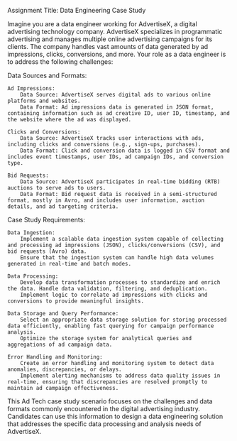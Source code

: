 Assignment Title: Data Engineering Case Study

Imagine you are a data engineer working for AdvertiseX, a digital advertising technology company. AdvertiseX specializes in programmatic advertising and manages multiple online advertising campaigns for its clients. The company handles vast amounts of data generated by ad impressions, clicks, conversions, and more. Your role as a data engineer is to address the following challenges:

Data Sources and Formats:

    Ad Impressions:
        Data Source: AdvertiseX serves digital ads to various online platforms and websites.
        Data Format: Ad impressions data is generated in JSON format, containing information such as ad creative ID, user ID, timestamp, and the website where the ad was displayed.

    Clicks and Conversions:
        Data Source: AdvertiseX tracks user interactions with ads, including clicks and conversions (e.g., sign-ups, purchases).
        Data Format: Click and conversion data is logged in CSV format and includes event timestamps, user IDs, ad campaign IDs, and conversion type.

    Bid Requests:
        Data Source: AdvertiseX participates in real-time bidding (RTB) auctions to serve ads to users.
        Data Format: Bid request data is received in a semi-structured format, mostly in Avro, and includes user information, auction details, and ad targeting criteria.

Case Study Requirements:

    Data Ingestion:
        Implement a scalable data ingestion system capable of collecting and processing ad impressions (JSON), clicks/conversions (CSV), and bid requests (Avro) data.
        Ensure that the ingestion system can handle high data volumes generated in real-time and batch modes.

    Data Processing:
        Develop data transformation processes to standardize and enrich the data. Handle data validation, filtering, and deduplication.
        Implement logic to correlate ad impressions with clicks and conversions to provide meaningful insights.

    Data Storage and Query Performance:
        Select an appropriate data storage solution for storing processed data efficiently, enabling fast querying for campaign performance analysis.
        Optimize the storage system for analytical queries and aggregations of ad campaign data.

    Error Handling and Monitoring:
        Create an error handling and monitoring system to detect data anomalies, discrepancies, or delays.
        Implement alerting mechanisms to address data quality issues in real-time, ensuring that discrepancies are resolved promptly to maintain ad campaign effectiveness.

This Ad Tech case study scenario focuses on the challenges and data formats commonly encountered in the digital advertising industry. Candidates can use this information to design a data engineering solution that addresses the specific data processing and analysis needs of AdvertiseX.
